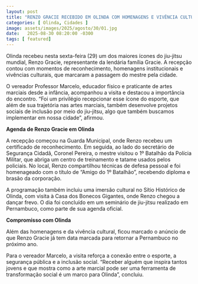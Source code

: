 ```yaml
---
layout: post
title: "RENZO GRACIE RECEBIDO EM OLINDA COM HOMENAGENS E VIVÊNCIA CULTURAL"
categories: [ Olinda, Cidades ]
image: assets/images/2025/agosto/30/01.jpg
date:   2025-08-30 08:20:00 -0300
tags: [ featured]
---
```

Olinda recebeu nesta sexta-feira (29) um dos maiores ícones do jiu-jitsu mundial, Renzo Gracie, representante da lendária família Gracie. A recepção contou com momentos de reconhecimento, homenagens institucionais e vivências culturais, que marcaram a passagem do mestre pela cidade.

O vereador Professor Marcelo, educador físico e praticante de artes marciais desde a infância, acompanhou a visita e destacou a importância do encontro. “Foi um privilégio recepcionar esse ícone do esporte, que além de sua trajetória nas artes marciais, também desenvolve projetos sociais de inclusão por meio do jiu-jitsu, algo que também buscamos implementar em nossa cidade”, afirmou.

**Agenda de Renzo Gracie em Olinda**

A recepção começou na Guarda Municipal, onde Renzo recebeu um certificado de reconhecimento. Em seguida, ao lado do secretário de Segurança Cidadã, Coronel Pereira, o mestre visitou o 1º Batalhão da Polícia Militar, que abriga um centro de treinamento e tatame usados pelos policiais. No local, Renzo compartilhou técnicas de defesa pessoal e foi homenageado com o título de “Amigo do 1º Batalhão”, recebendo diploma e brasão da corporação.

A programação também incluiu uma imersão cultural no Sítio Histórico de Olinda, com visita à Casa dos Bonecos Gigantes, onde Renzo chegou a dançar frevo. O dia foi concluído em um seminário de jiu-jitsu realizado em Pernambuco, como parte de sua agenda oficial.

**Compromisso com Olinda**

Além das homenagens e da vivência cultural, ficou marcado o anúncio de que Renzo Gracie já tem data marcada para retornar a Pernambuco no próximo ano.

Para o vereador Marcelo, a visita reforça a conexão entre o esporte, a segurança pública e a inclusão social. “Receber alguém que inspira tantos jovens e que mostra como a arte marcial pode ser uma ferramenta de transformação social é um marco para Olinda”, concluiu.